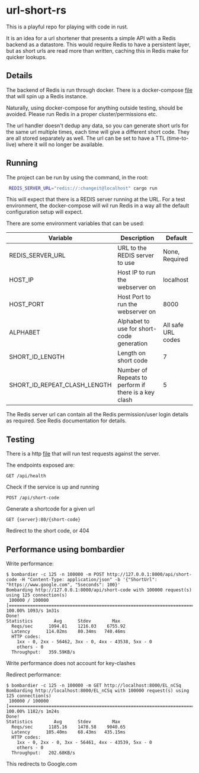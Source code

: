 # url-short-rs

This is a playful repo for playing with code in rust.

It is an idea for a url shortener that presents a simple API with a Redis backend as a datastore. This would require Redis to have a persistent layer, but as short urls are read more than written, caching this in Redis make for quicker lookups.

## Details

The backend of Redis is run through docker. There is a docker-compose [file](./docker/docker-compose.yml) that will spin up a Redis instance.

Naturally, using docker-compose for anything outside testing, should be avoided. Please run Redis in a proper cluster/permissions etc.

The url handler doesn't dedup any data, so you can generate short urls for the same url multiple times, each time will give a different short code. They are all stored separately as well. The url can be set to have a TTL (time-to-live) where it will no longer be available.

## Running

The project can be run by using the command, in the root:
```bash
 REDIS_SERVER_URL="redis://:changeit@localhost" cargo run
```

This will expect that there is a REDIS server running at the URL. For a test environment, the docker-compose will wil run Redis in a way all the default configuration setup will expect.

There are some environment variables that can be used:

| Variable         | Description                                       | Default            |
| ---------------- | --------------------------------------------------| ------------------ |
| REDIS_SERVER_URL | URL to the REDIS server to use                    | None, Required     |
| HOST_IP          | Host IP to run the webserver on                   | localhost          |
| HOST_PORT        | Host Port to run the webserver on                 | 8000               |
| ALPHABET         | Alphabet to use for short-code generation         | All safe URL codes |
| SHORT_ID_LENGTH  | Length on short code                              | 7                  |
| SHORT_ID_REPEAT_CLASH_LENGTH | Number of Repeats to perform if there is a key clash | 5  |

The Redis server url can contain all the Redis permission/user login details as required. See Redis documentation for details.


## Testing

There is a http [file](./http/test_command.http) that will run test requests against the server.

The endpoints exposed are:
```
GET /api/health
```
Check if the service is up and running

```
POST /api/short-code
```
Generate a shortcode for a given url

```
GET {server}:80/{short-code}
```
Redirect to the short code, or 404

## Performance using bombardier

Write performance:
```
$ bombardier -c 125 -n 100000 -m POST http://127.0.0.1:8000/api/short-code -H "Content-Type: application/json" -b '{"ShortUrl": "https://www.google.com", "Sseconds": 100}'
Bombarding http://127.0.0.1:8000/api/short-code with 100000 request(s) using 125 connection(s)
 100000 / 100000 [=========================================================================================================================================================================] 100.00% 1093/s 1m31s
Done!
Statistics        Avg      Stdev        Max
  Reqs/sec      1094.81    1216.03    6755.92
  Latency      114.02ms    80.34ms   740.46ms
  HTTP codes:
    1xx - 0, 2xx - 56462, 3xx - 0, 4xx - 43538, 5xx - 0
    others - 0
  Throughput:   359.59KB/s
```

Write performance does not account for key-clashes

Redirect performance:
```
$ bombardier -c 125 -n 100000 -m GET http://localhost:8000/EL_nCSq
Bombarding http://localhost:8000/EL_nCSq with 100000 request(s) using 125 connection(s)
 100000 / 100000 [=========================================================================================================================================================================] 100.00% 1182/s 1m24s
Done!
Statistics        Avg      Stdev        Max
  Reqs/sec      1185.16    1478.58    9040.65
  Latency      105.40ms    68.43ms   435.15ms
  HTTP codes:
    1xx - 0, 2xx - 0, 3xx - 56461, 4xx - 43539, 5xx - 0
    others - 0
  Throughput:   202.68KB/s
```

This redirects to Google.com
